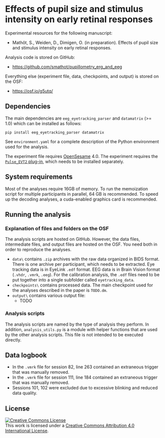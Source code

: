 # Effects of pupil size and stimulus intensity on early retinal responses

Experimental resources for the following manuscript:

- Mathôt, S., Weiden, D., Dimigen, O. (in preparation). Effects of pupil size and stimulus intensity on early retinal responses.

Analysis code is stored on GitHub:

- <https://github.com/smathot/pupillometry_erg_and_eeg>

Everything else (experiment file, data, checkpoints, and output) is stored on the OSF:

- <https://osf.io/g5utq/>

## Dependencies

The main dependencies are `eeg_eyetracking_parser` and `datamatrix` (>= 1.0) which can be installed as follows:

```
pip install eeg_eyetracking_parser datamatrix
```

See `environment.yaml` for a complete description of the Python environment used for the analysis.

The experiment file requires [OpenSesame](https://osdoc.cogsci.nl/) 4.0. The experiment requires the [`Pulse_EVT2` plug-in](https://github.com/markspan/EVT2), which needs to be installed separately.


## System requirements

Most of the analyses require 16GB of memory. To run the memoization script for multiple participants in parallel, 64 GB is recommended. To speed up the decoding analyses, a cuda-enabled graphics card is recommended.


## Running the analysis

### Explanation of files and folders on the OSF

The analysis scripts are hosted on GitHub. However, the data files, intermediate files, and output files are hosted on the OSF. You need both in order to reproduce the analyses.

- `data\` contains `.zip` archives with the raw data organized in BIDS format. There is one archive per participant, which needs to be extracted. Eye tracking data is in EyeLink `.edf` format. EEG data is in Brain Vision format (`.vhdr`, `.vmrk`, `.eeg`). For the calibration analysis, the `.edf` files need to be put together into a single subfolder called `eyetracking_data`.
- `checkpoints\` contains processed data. The main checkpoint used for the analyses described in the paper is `TODO.dm`.
- `output\` contains various output file:
  - TODO


### Analysis scripts

The analysis scripts are named by the type of analysis they perform. In addition, `analysis_utils.py` is a module with helper functions that are used by the other analysis scripts. This file is not intended to be executed directly.


## Data logbook

- In the `.vmrk` file for session 82, line 263 contained an extraneous trigger that was manually removed.
- In the `.vmrk` file for session 111, line 184 contained an extraneous trigger that was manually removed.
- Sessions 101, 102 were excluded due to excessive blinking and reduced data quality.


## License

<a rel="license" href="http://creativecommons.org/licenses/by/4.0/"><img alt="Creative Commons License" style="border-width:0" src="https://i.creativecommons.org/l/by/4.0/88x31.png" /></a><br />This work is licensed under a <a rel="license" href="http://creativecommons.org/licenses/by/4.0/">Creative Commons Attribution 4.0 International License</a>.
